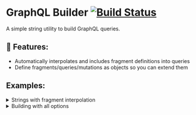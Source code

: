 # GraphQL Builder [![Build Status](https://travis-ci.org/gpoitch/graphql-builder.svg?branch=master)](https://travis-ci.org/gpoitch/graphql-builder)

A simple string utility to build GraphQL queries.

## 🔑 Features:
- Automatically interpolates and includes fragment definitions into queries
- Define fragments/queries/mutations as objects so you can extend them

## Examples:

<details>
<summary>Strings with fragment interpolation</summary>

```js
import { fragment, query, mutation } from 'graphql-builder'

const PostAuthorFragment = fragment(`
  fragment PostAuthor on User { 
    id
    name
  }
`)

const PostQuery = query(`
  query ($id: Int!) {
    post (id: $id) {
      id
      title
      author {
        ${PostAuthorFragment}
      }
    }
  }
`)

console.log(PostQuery)
/*
query ($id: Int!) {
  post (id: $id) {
    id
    title
    author {
      ...PostAuthor
    }
  }
}

fragment PostAuthor on User {
  id
  name
}
*/
```
</details>

<details>
<summary>Building with all options</summary>

```js
import { fragment, query, mutation } from 'graphql-builder'

const PostAuthorFragment = fragment({
  name: 'PostAuthor', // name is optional.  If omitted, will be `on`
  on: 'User',
  definition: `{ 
    id
    name
  }`
})

const PostQuery = query({
  name: 'PostQuery' // name is optional, unless you have mutliple operations in your request.
  variables: {      // variables are optional. Useful for extending queries.
    id: 'Int!'
  },
  definition: `{
    post (id: $id) {
      id
      title
      author {
        ${PostAuthorFragment}
      }
    }
  }`
})

console.log(PostQuery)
/*
query PostQuery ($id: Int!) {
  post (id: $id) {
    id
    title
    author {
      ...PostAuthor
    }
  }
}

fragment PostAuthor on User {
  id
  name
}
*/
```
</details>

